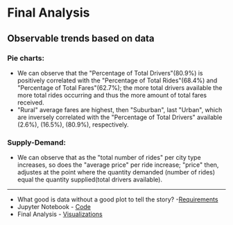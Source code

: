 # Final Analysis

## Observable trends based on data

### Pie charts:
* We can observe that the "Percentage of Total Drivers"(80.9%) is positively correlated with the "Percentage of Total Rides"(68.4%) and "Percentage of Total Fares"(62.7%); the more total drivers available the more total rides occurring and thus the more amount of total fares received.
* "Rural" average fares are highest, then "Suburban", last "Urban", which are inversely correlated with the "Percentage of Total Drivers" available (2.6%), (16.5%), (80.9%), respectively.

### Supply-Demand:
* We can observe that as the "total number of rides" per city type increases, so does the "average price" per ride increase; "price" then, adjustes at the point where the quantity demanded (number of rides) equal the quantity supplied(total drivers available).

-----

* What good is data without a good plot to tell the story? -[Requirements](https://github.com/mjvillacresesn/Ride-Share/blob/master/Pyber/README.md)
* Jupyter Notebook - [ Code ](https://github.com/mjvillacresesn/Ride-Share/blob/master/Pyber/pyber_starter.ipynb)
* Final Analysis - [ Visualizations ](https://github.com/mjvillacresesn/Ride-Share/blob/master/Pyber/Final-Analysis.md)
